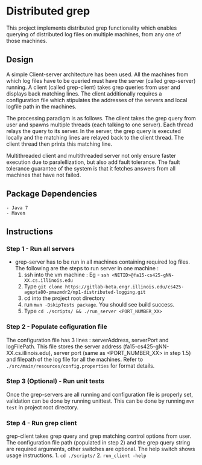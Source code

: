 # Distributed grep
This project implements distributed grep functionality which enables querying of distributed 
log files on multiple machines, from any one of those machines.

## Design
A simple Client-server architecture has been used. All the machines from which log files have to be queried 
must have the server (called grep-server) running. A client (called grep-client) takes grep queries from user
 and displays back matching lines. The client additionally requires a configuration file which stipulates the addresses of 
 the servers and local logfile path in the machines.
 
The processing paradigm is as follows. The client takes the grep query from user and spawns multiple threads 
(each talking to one server). Each thread relays the query to its server. In the server, the grep query is executed
locally and the matching lines are relayed back to the client thread. The client thread then prints this matching line.

Multithreaded client and multithreaded server not only ensure faster execution due to paralellization, but also add fault tolerance.
The fault tolerance guarantee of the system is that it fetches answers from all machines that have not failed.
 
## Package Dependencies
    - Java 7
    - Maven

## Instructions
### Step 1 - Run all servers
- grep-server has to be run in all machines containing required log files. The following are the steps to run server in one machine :
    1. ssh into the vm machine : Eg - ```ssh <NETID>@fa15-cs425-gNN-XX.cs.illinois.edu```
    2. Type ```git clone https://gitlab-beta.engr.illinois.edu/cs425-agupta80-pmazmdr2/mp1-distributed-logging.git```
    3. cd into the project root directory
    4. run ```mvn -DskipTests package```. You should see build success.
    5. Type ```cd ./scripts/ && ./run_server <PORT_NUMBER_XX>```

### Step 2 - Populate cofiguration file
The configuration file has 3 lines : serverAddress, serverPort and logFilePath. This file stores 
the server address (fa15-cs425-gNN-XX.cs.illinois.edu), server port (same as <PORT_NUMBER_XX> in step 1.5) and 
filepath of the log file for all the machines. Refer to  ```./src/main/resources/config.properties``` for 
format details.

### Step 3 (Optional) - Run unit tests
Once the grep-servers are all running and configuration file is properly set, validation can be done by 
running unittest. This can be done by running ```mvn test``` in project root directory.

### Step 4 - Run grep client
grep-client takes grep query and grep matching control options from user. The configuration file path 
(populated in step 2) and the grep query string are required arguments, other switches are optional. The help 
switch shows usage instructions.
    1. ```cd ./scripts/```
    2. ```run_client -help```
